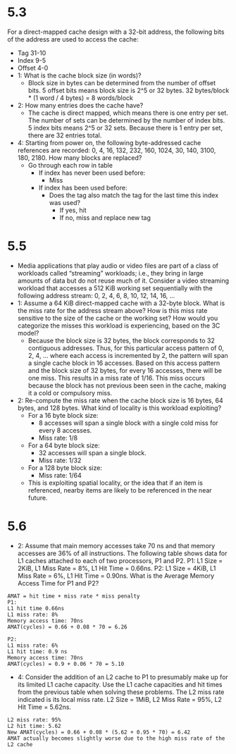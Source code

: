 # 5.3
For a direct-mapped cache design with a 32-bit address, the following bits of the address are used to access the cache:
  * Tag 31-10
  * Index 9-5
  * Offset 4-0
* 1: What is the cache block size (in words)?
  * Block size in bytes can be determined from the number of offset bits. 5 offset bits means block size is 2^5 or 32 bytes. 32 bytes/block * (1 word / 4 bytes) = 8 words/block
* 2: How many entries does the cache have?
  * The cache is direct mapped, which means there is one entry per set. The number of sets can be determined by the number of index bits. 5 index bits means 2^5 or 32 sets. Because there is 1 entry per set, there are 32 entries total. 
* 4: Starting from power on, the following byte-addressed cache references are recorded: 0, 4, 16, 132, 232, 160, 1024, 30, 140, 3100, 180, 2180. How many blocks are replaced?
  * Go through each row in table
    * If index has never been used before:
      * Miss
    * If index has been used before:
      * Does the tag also match the tag for the last time this index was used?
        * If yes, hit
        * If no, miss and replace new tag
# 5.5
* Media applications that play audio or video files are part of a class of workloads called “streaming” workloads; i.e., they bring in large amounts of data but do not reuse much of it. Consider a video streaming workload that accesses a 512 KiB working set sequentially with the following address stream: 0, 2, 4, 6, 8, 10, 12, 14, 16, ...
* 1: Assume a 64 KiB direct-mapped cache with a 32-byte block. What is the miss rate for the address stream above? How is this miss rate sensitive to the size of the cache or the working set? How would you categorize the misses this workload is experiencing, based on the 3C model?
  * Because the block size is 32 bytes, the block corresponds to 32 contiguous addresses. Thus, for this particular access pattern of 0, 2, 4, … where each access is incremented by 2, the pattern will span a single cache block in 16 accesses. Based on this access pattern and the block size of 32 bytes, for every 16 accesses, there will be one miss. This results in a miss rate of 1/16. This miss occurs because the block has not previous been seen in the cache, making it a cold or compulsory miss. 
* 2: Re-compute the miss rate when the cache block size is 16 bytes, 64 bytes, and 128 bytes. What kind of locality is this workload exploiting?
  * For a 16 byte block size:
    * 8 accesses will span a single block with a single cold miss for every 8 accesses.
    * Miss rate: 1/8
  * For a 64 byte block size:
    * 32 accesses will span a single block.
    * Miss rate: 1/32
  * For a 128 byte block size:
    * Miss rate: 1/64
  * This is exploiting spatial locality, or the idea that if an item is referenced, nearby items are likely to be referenced in the near future. 
# 5.6
* 2: Assume that main memory accesses take 70 ns and that memory accesses are 36% of all instructions. The following table shows data for L1 caches attached to each of two processors, P1 and P2. P1: L1 Size = 2KiB, L1 Miss Rate = 8%, L1 Hit Time = 0.66ns. P2: L1 Size = 4KiB, L1 Miss Rate = 6%, L1 Hit Time = 0.90ns. What is the Average Memory Access Time for P1 and P2?
```
AMAT = hit time + miss rate * miss penalty
P1:
L1 hit time 0.66ns
L1 miss rate: 8%
Memory access time: 70ns
AMAT(cycles) = 0.66 + 0.08 * 70 = 6.26

P2:
L1 miss rate: 6%
L1 hit time: 0.9 ns
Memory access time: 70ns
AMAT(cycles) = 0.9 + 0.06 * 70 = 5.10 
```
* 4: Consider the addition of an L2 cache to P1 to presumably make up for its limited L1 cache capacity. Use the L1 cache capacities and hit times from the previous table when solving these problems. The L2 miss rate indicated is its local miss rate. L2 Size = 1MiB, L2 Miss Rate = 95%, L2 Hit Time = 5.62ns.
```
L2 miss rate: 95%
L2 hit time: 5.62
New AMAT(cycles) = 0.66 + 0.08 * (5.62 + 0.95 * 70) = 6.42
AMAT actually becomes slightly worse due to the high miss rate of the L2 cache
```

